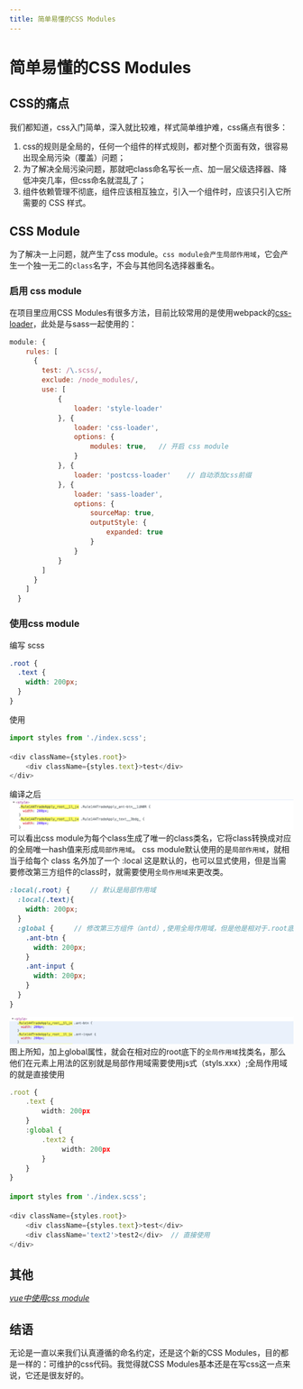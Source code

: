 ```yaml
---
title: 简单易懂的CSS Modules
---
```


# 简单易懂的CSS Modules

## CSS的痛点

我们都知道，css入门简单，深入就比较难，样式简单维护难，css痛点有很多：
1. css的规则是全局的，任何一个组件的样式规则，都对整个页面有效，很容易出现全局污染（覆盖）问题；
2. 为了解决全局污染问题，那就吧class命名写长一点、加一层父级选择器、降低冲突几率，但css命名就混乱了；
3. 组件依赖管理不彻底，组件应该相互独立，引入一个组件时，应该只引入它所需要的 CSS 样式。


## CSS Module
为了解决一上问题，就产生了css module。`css module会产生局部作用域`，它会产生一个独一无二的`class`名字，不会与其他同名选择器重名。

### 启用 css module
在项目里应用CSS Modules有很多方法，目前比较常用的是使用webpack的[css-loader](https://github.com/webpack-contrib/css-loader#css-modules)，此处是与sass一起使用的：

```js
module: {
    rules: [
      {
        test: /\.scss/,
        exclude: /node_modules/,
        use: [
            {
                loader: 'style-loader'
            }, {
                loader: 'css-loader',
                options: {
                    modules: true,   // 开启 css module
                }
            }, {
                loader: 'postcss-loader'    // 自动添加css前缀
            }, {
                loader: 'sass-loader',
                options: {
                    sourceMap: true,
                    outputStyle: {
                        expanded: true
                    }
                }
            }
        ]
      }
    ]
  }
```

### 使用css module

编写 scss
```scss
.root {
  .text {
    width: 200px;
  }
}
```
使用
```typescript jsx
import styles from './index.scss';

<div className={styles.root}>
    <div className={styles.text}>test</div>
</div>
```
编译之后
![avatar](./images/WechatIMG939.png)
可以看出css module为每个class生成了唯一的class类名，它将class转换成对应的全局唯一hash值来形成`局部作用域`。
css module默认使用的是`局部作用域`，就相当于给每个 class 名外加了一个 :local 这是默认的，也可以显式使用，但是当需要修改第三方组件的class时，就需要使用`全局作用域`来更改类。

```scss
:local(.root) {     // 默认是局部作用域
  :local(.text){
    width: 200px;
  }
  :global {     // 修改第三方组件（antd）,使用全局作用域，但是他是相对于.root底下的全局作用域，所已完全不必担心污染其他组件
    .ant-btn {
      width: 200px;
    }
    .ant-input {
      width: 200px;
    }
  }
}
```
![avatar](./images/WechatIMG967.png)
图上所知，加上global属性，就会在相对应的root底下的`全局作用域`找类名，那么他们在元素上用法的区别就是局部作用域需要使用js式（styls.xxx）;全局作用域的就是直接使用

```typescript jsx
.root {
    .text {
        width: 200px
    }
    :global {
        .text2 {
             width: 200px
        }
    }
}

import styles from './index.scss';

<div className={styles.root}>
    <div className={styles.text}>test</div>
    <div className='text2'>test2</div>  // 直接使用
</div>

```
## 其他
*[vue中使用css module](https://vue-loader.vuejs.org/zh/guide/css-modules.html#%E7%94%A8%E6%B3%95)*

## 结语
无论是一直以来我们认真遵循的命名约定，还是这个新的CSS Modules，目的都是一样的：可维护的css代码。我觉得就CSS Modules基本还是在写css这一点来说，它还是很友好的。


